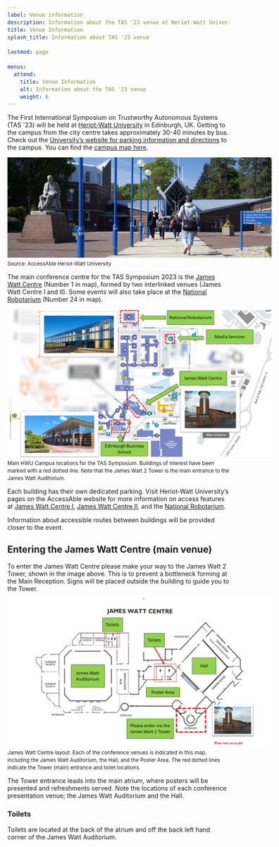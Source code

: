 ```yaml
---
label: Venue information
description: Information about the TAS '23 venue at Heriot-Watt University.
title: Venue Information
splash_title: Information about TAS '23 venue

lastmod: page

menus:
  attend:
    title: Venue Information
    alt: Information about the TAS '23 venue
    weight: 6
---
```


The First International Symposium on Trustworthy Autonomous Systems (TAS '23) will be held at [Heriot-Watt University](https://www.hw.ac.uk/ "Heriot-Watt University website") in Edinburgh, UK. Getting to the campus from the city centre takes approximately 30-40 minutes by bus. Check out the [University’s website for parking information and directions](https://www.hw.ac.uk/uk/edinburgh/maps-directions.htm "Maps and directions for the Heriot-Watt University campus") to the campus. You can find the [campus map here](https://www.hw.ac.uk/documents/edinburgh-campus-map.pdf "Heriot-Watt University campus map").

<div class="text-center my-2">
<img src="/assets/img/heriot-watt-campus.png" alt="An image of people walking along a flat paved path on the Heriot-Watt campus" style="max-width: 600px;">

<small class="d-block"> 
Source: AccessAble Heriot-Watt University
</small>
</div>

The main conference centre for the TAS Symposium 2023 is the [James Watt Centre](https://www.meetingedinburgh.com/Edinburgh-Conference-Centre-at-Heriot-Watt-University-617 "James Watt Centre at Heriot-Watt University") (Number 1 in map), formed by two interlinked venues (James Watt Centre I and II). Some events will also take place at the [National Robotarium](https://www.hw.ac.uk/uk/research/the-national-robotarium.htm "National Robotarium at Heriot-Watt University") (Number 24 in map).
 
<div class="text-center my-3">
<img src="/assets/img/campusmap.png" alt="An image of the campus map" style="max-width: 600px;">
<small class="d-block"> 
Main HWU Campus locations for the TAS Symposium. Buildings of interest have been marked with a red dotted line. Note that the James Watt 2 Tower is the main entrance to the James Watt Auditorium.
</small>
</div>
 
Each building has their own dedicated parking. Visit Heriot-Watt University’s pages on the AccessAble website for more information on access features at [James Watt Centre I](https://www.accessable.co.uk/heriot-watt-university/access-guides/james-watt-centre-1 "Information on James Watt Centre I accessibility"), [James Watt Centre II](https://www.accessable.co.uk/heriot-watt-university/access-guides/james-watt-centre-2#c3b51b4d-61c6-4e52-bbde-ab7825b8d072  "Information on James Watt Centre II accessibility"), and the [National Robotarium](https://www.accessable.co.uk/heriot-watt-university/access-guides/the-national-robotarium#b4f05b6e-6169-ef46-8959-76a239a459d3 "Information on National Robotarium accessibility").

Information about accessible routes between buildings will be provided closer to the event. 


## Entering the James Watt Centre (main venue)

To enter the James Watt Centre please make your way to the James Watt 2 Tower, shown in the image above. This is to prevent a bottleneck forming at the Main Reception. Signs will be placed outside the building to guide you to the Tower.

<div class="text-center my-3">
<img src="/assets/img/jameswattcentre.png" alt="An image of the schematic for the James Watt Centre" style="max-width: 600px;">
<small class="d-block"> 
James Watt Centre layout. Each of the conference venues is indicated in this map, including the James Watt Auditorium, the Hall, and the Poster Area. The red dotted lines indicate the Tower (main) entrance and toilet locations.
</small>
</div>

The Tower entrance leads into the main atrium, where posters will be presented and refreshments served. Note the locations of each conference presentation venue; the James Watt Auditorium and the Hall.


### Toilets

Toilets are located at the back of the atrium and off the back left hand corner of the James Watt Auditorium.

 
 
 
 
 
